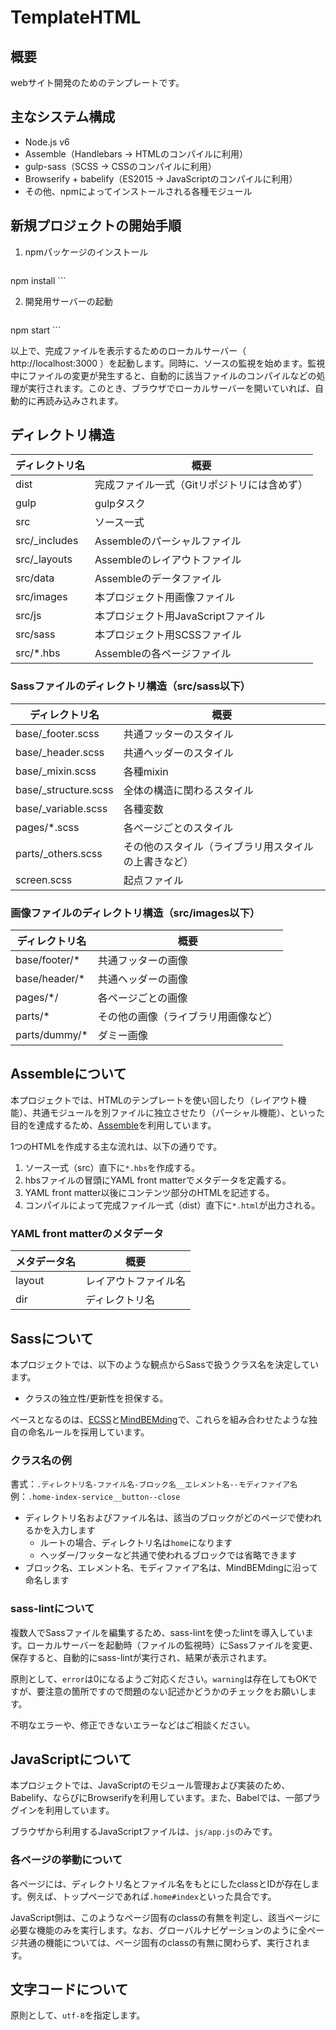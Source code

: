 # TemplateHTML

## 概要

webサイト開発のためのテンプレートです。

## 主なシステム構成
- Node.js v6
- Assemble（Handlebars -> HTMLのコンパイルに利用）
- gulp-sass（SCSS -> CSSのコンパイルに利用）
- Browserify + babelify（ES2015 -> JavaScriptのコンパイルに利用）
- その他、npmによってインストールされる各種モジュール

## 新規プロジェクトの開始手順

1. npmパッケージのインストール

	```
npm install
	```

2. 開発用サーバーの起動

	```
npm start
	```

以上で、完成ファイルを表示するためのローカルサーバー（ http://localhost:3000 ）を起動します。同時に、ソースの監視を始めます。監視中にファイルの変更が発生すると、自動的に該当ファイルのコンパイルなどの処理が実行されます。このとき、ブラウザでローカルサーバーを開いていれば、自動的に再読み込みされます。

## ディレクトリ構造

| ディレクトリ名 | 概要 |
| --- | --- |
| dist | 完成ファイル一式（Gitリポジトリには含めず） |
| gulp | gulpタスク |
| src | ソース一式 |
| src/_includes | Assembleのパーシャルファイル |
| src/_layouts | Assembleのレイアウトファイル |
| src/data | Assembleのデータファイル |
| src/images | 本プロジェクト用画像ファイル |
| src/js | 本プロジェクト用JavaScriptファイル |
| src/sass | 本プロジェクト用SCSSファイル |
| src/*.hbs | Assembleの各ページファイル |

### Sassファイルのディレクトリ構造（src/sass以下）

| ディレクトリ名 | 概要 |
| --- | --- |
| base/_footer.scss | 共通フッターのスタイル |
| base/_header.scss | 共通ヘッダーのスタイル |
| base/_mixin.scss | 各種mixin |
| base/_structure.scss | 全体の構造に関わるスタイル |
| base/_variable.scss | 各種変数 |
| pages/*.scss | 各ページごとのスタイル |
| parts/_others.scss | その他のスタイル（ライブラリ用スタイルの上書きなど） |
| screen.scss | 起点ファイル |

### 画像ファイルのディレクトリ構造（src/images以下）

| ディレクトリ名 | 概要 |
| --- | --- |
| base/footer/* | 共通フッターの画像 |
| base/header/* | 共通ヘッダーの画像 |
| pages/*/ | 各ページごとの画像 |
| parts/* | その他の画像（ライブラリ用画像など） |
| parts/dummy/* | ダミー画像 |

## Assembleについて

本プロジェクトでは、HTMLのテンプレートを使い回したり（レイアウト機能）、共通モジュールを別ファイルに独立させたり（パーシャル機能）、といった目的を達成するため、[Assemble](http://assemble.io/)を利用しています。

1つのHTMLを作成する主な流れは、以下の通りです。

1. ソース一式（src）直下に`*.hbs`を作成する。
1. hbsファイルの冒頭にYAML front matterでメタデータを定義する。
1. YAML front matter以後にコンテンツ部分のHTMLを記述する。
1. コンパイルによって完成ファイル一式（dist）直下に`*.html`が出力される。

### YAML front matterのメタデータ

| メタデータ名 | 概要 |
| --- | --- |
| layout | レイアウトファイル名 |
| dir | ディレクトリ名 |

## Sassについて

本プロジェクトでは、以下のような観点からSassで扱うクラス名を決定しています。

- クラスの独立性/更新性を担保する。

ベースとなるのは、[ECSS](http://ecss.io/)と[MindBEMding](https://csswizardry.com/2013/01/mindbemding-getting-your-head-round-bem-syntax/)で、これらを組み合わせたような独自の命名ルールを採用しています。

### クラス名の例

書式：`.ディレクトリ名-ファイル名-ブロック名__エレメント名--モディファイア名`
例：`.home-index-service__button--close`

- ディレクトリ名およびファイル名は、該当のブロックがどのページで使われるかを入力します
	- ルートの場合、ディレクトリ名は`home`になります
    - ヘッダー/フッターなど共通で使われるブロックでは省略できます
- ブロック名、エレメント名、モディファイア名は、MindBEMdingに沿って命名します

### sass-lintについて

複数人でSassファイルを編集するため、sass-lintを使ったlintを導入しています。ローカルサーバーを起動時（ファイルの監視時）にSassファイルを変更、保存すると、自動的にsass-lintが実行され、結果が表示されます。

原則として、`error`は0になるようご対応ください。`warning`は存在してもOKですが、要注意の箇所ですので問題のない記述かどうかのチェックをお願いします。

不明なエラーや、修正できないエラーなどはご相談ください。

## JavaScriptについて

本プロジェクトでは、JavaScriptのモジュール管理および実装のため、Babelify、ならびにBrowserifyを利用しています。また、Babelでは、一部プラグインを利用しています。

ブラウザから利用するJavaScriptファイルは、`js/app.js`のみです。

### 各ページの挙動について

各ページには、ディレクトリ名とファイル名をもとにしたclassとIDが存在します。例えば、トップページであれば`.home#index`といった具合です。

JavaScript側は、このようなページ固有のclassの有無を判定し、該当ページに必要な機能のみを実行します。なお、グローバルナビゲーションのように全ページ共通の機能については、ページ固有のclassの有無に関わらず、実行されます。

## 文字コードについて

原則として、`utf-8`を指定します。
